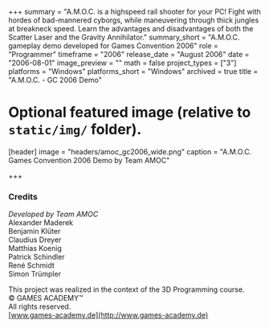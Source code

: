 +++
summary = "A.M.O.C. is a highspeed rail shooter for your PC! Fight with hordes of bad-mannered cyborgs, while maneuvering through thick jungles at breakneck speed. Learn the advantages and disadvantages of both the Scatter Laser and the Gravity Annihilator."
summary_short = "A.M.O.C. gameplay demo developed for Games Convention 2006"
role = "Programmer"
timeframe = "2006"
release_date = "August 2006"
date = "2006-08-01"
image_preview = ""
math = false
project_types = ["3"]
platforms = "Windows"
platforms_short = "Windows"
archived = true
title = "A.M.O.C. - GC 2006 Demo"

# Optional featured image (relative to `static/img/` folder).
[header]
image = "headers/amoc_gc2006_wide.png"
caption = "A.M.O.C. Games Convention 2006 Demo by Team AMOC"

+++

### Credits
*Developed by Team AMOC*  
Alexander Maderek  
Benjamin Klüter  
Claudius Dreyer  
Matthias Koenig  
Patrick Schindler  
René Schmidt  
Simon Trümpler

This project was realized in the context of the 3D Programming course.  
&copy; GAMES ACADEMY&trade;  
All rights reserved.  
[www.games-academy.de](http://www.games-academy.de)